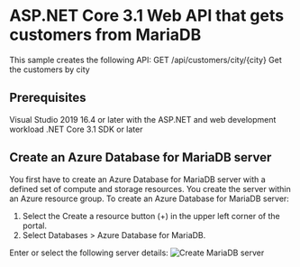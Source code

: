 # ASP.NET Core 3.1 Web API that gets customers from MariaDB
This sample creates the following API:
GET /api/customers/city/{city}	Get the customers by city

## Prerequisites
Visual Studio 2019 16.4 or later with the ASP.NET and web development workload
.NET Core 3.1 SDK or later

## Create an Azure Database for MariaDB server
You first have to create an Azure Database for MariaDB server with a defined set of compute and storage resources. You create the server within an Azure resource group.
To create an Azure Database for MariaDB server:
1.	Select the Create a resource button (+) in the upper left corner of the portal.
2.	Select Databases > Azure Database for MariaDB. 

Enter or select the following server details:
![Create MariaDB server](https://user-images.githubusercontent.com/4686866/74847337-3de35400-5332-11ea-8462-8562ff4ad4a5.png)
